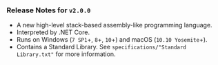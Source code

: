 ### Release Notes for `v2.0.0`

* A new high-level stack-based assembly-like programming language.
* Interpreted by .NET Core.
* Runs on Windows (`7 SP1`+, `8`+, `10`+) and macOS (`10.10 Yosemite`+).
* Contains a Standard Library. See `specifications/"Standard Library.txt"` for more information.